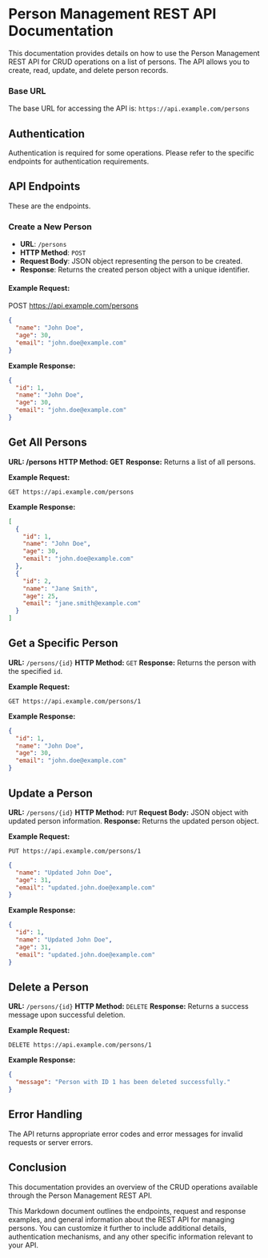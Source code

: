 # Person Management REST API Documentation
This documentation provides details on how to use the Person Management REST API for CRUD operations on a list of persons. The API allows you to create, read, update, and delete person records.

### Base URL

The base URL for accessing the API is: `https://api.example.com/persons`

## Authentication

Authentication is required for some operations. Please refer to the specific endpoints for authentication requirements.

## API Endpoints
These are the endpoints.
### Create a New Person

- **URL**: `/persons`
- **HTTP Method**: `POST`
- **Request Body**: JSON object representing the person to be created.
- **Response**: Returns the created person object with a unique identifier.

#### Example Request:


POST https://api.example.com/persons

```json
{
  "name": "John Doe",
  "age": 30,
  "email": "john.doe@example.com"
}
```

**Example Response:**

```json
{
  "id": 1,
  "name": "John Doe",
  "age": 30,
  "email": "john.doe@example.com"
}
```

## Get All Persons

**URL: /persons**
**HTTP Method: GET**
**Response:** Returns a list of all persons.


**Example Request:**

```http
GET https://api.example.com/persons
```

**Example Response:**

```json
[
  {
    "id": 1,
    "name": "John Doe",
    "age": 30,
    "email": "john.doe@example.com"
  },
  {
    "id": 2,
    "name": "Jane Smith",
    "age": 25,
    "email": "jane.smith@example.com"
  }
]
```

## Get a Specific Person
**URL:** `/persons/{id}`
**HTTP Method:** `GET`
**Response:** Returns the person with the specified `id`.

**Example Request:**
```http
GET https://api.example.com/persons/1
```
**Example Response:**
```json
{
  "id": 1,
  "name": "John Doe",
  "age": 30,
  "email": "john.doe@example.com"
}
```

## Update a Person

**URL:** `/persons/{id}`
**HTTP Method:** `PUT`
**Request Body:** JSON object with updated person information.
**Response:** Returns the updated person object.

**Example Request:**

```http
PUT https://api.example.com/persons/1
```
```json
{
  "name": "Updated John Doe",
  "age": 31,
  "email": "updated.john.doe@example.com"
}
```
**Example Response:**

```json
{
  "id": 1,
  "name": "Updated John Doe",
  "age": 31,
  "email": "updated.john.doe@example.com"
}
```

## Delete a Person

**URL:** `/persons/{id}`
**HTTP Method:** `DELETE`
**Response:** Returns a success message upon successful deletion.

**Example Request:**

```http
DELETE https://api.example.com/persons/1
```
**Example Response:**
```json
{
  "message": "Person with ID 1 has been deleted successfully."
}
```

## Error Handling
The API returns appropriate error codes and error messages for invalid requests or server errors.


## Conclusion
This documentation provides an overview of the CRUD operations available through the Person Management REST API. 

This Markdown document outlines the endpoints, request and response examples, and general information about the REST API for managing persons. You can customize it further to include additional details, authentication mechanisms, and any other specific information relevant to your API.

